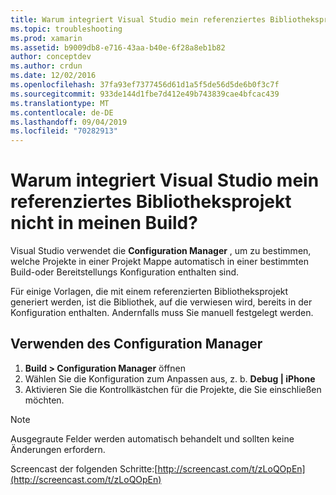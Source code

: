 ```yaml
---
title: Warum integriert Visual Studio mein referenziertes Bibliotheksprojekt nicht in meinen Build?
ms.topic: troubleshooting
ms.prod: xamarin
ms.assetid: b9009db8-e716-43aa-b40e-6f28a8eb1b82
author: conceptdev
ms.author: crdun
ms.date: 12/02/2016
ms.openlocfilehash: 37fa93ef7377456d61d1a5f5de56d5de6b0f3c7f
ms.sourcegitcommit: 933de144d1fbe7d412e49b743839cae4bfcac439
ms.translationtype: MT
ms.contentlocale: de-DE
ms.lasthandoff: 09/04/2019
ms.locfileid: "70282913"
---
```

# <a name="why-doesnt-visual-studio-include-my-referenced-library-project-in-my-build"></a>Warum integriert Visual Studio mein referenziertes Bibliotheksprojekt nicht in meinen Build?

Visual Studio verwendet die **Configuration Manager** , um zu bestimmen, welche Projekte in einer Projekt Mappe automatisch in einer bestimmten Build-oder Bereitstellungs Konfiguration enthalten sind.

Für einige Vorlagen, die mit einem referenzierten Bibliotheksprojekt generiert werden, ist die Bibliothek, auf die verwiesen wird, bereits in der Konfiguration enthalten. Andernfalls muss Sie manuell festgelegt werden.

## <a name="how-to-use-the-configuration-manager"></a>Verwenden des Configuration Manager

1. **Build > Configuration Manager** öffnen
2. Wählen Sie die Konfiguration zum Anpassen aus, z. b. **Debug | iPhone**
3. Aktivieren Sie die Kontrollkästchen für die Projekte, die Sie einschließen möchten.

> [!NOTE]
> Ausgegraute Felder werden automatisch behandelt und sollten keine Änderungen erfordern.

Screencast der folgenden Schritte:[http://screencast.com/t/zLoQOpEn](http://screencast.com/t/zLoQOpEn)
